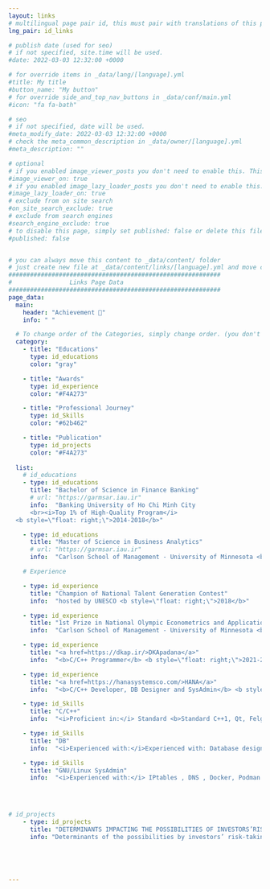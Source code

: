 ```yaml
---
layout: links
# multilingual page pair id, this must pair with translations of this page. (This name must be unique)
lng_pair: id_links

# publish date (used for seo)
# if not specified, site.time will be used.
#date: 2022-03-03 12:32:00 +0000

# for override items in _data/lang/[language].yml
#title: My title
#button_name: "My button"
# for override side_and_top_nav_buttons in _data/conf/main.yml
#icon: "fa fa-bath"

# seo
# if not specified, date will be used.
#meta_modify_date: 2022-03-03 12:32:00 +0000
# check the meta_common_description in _data/owner/[language].yml
#meta_description: ""

# optional
# if you enabled image_viewer_posts you don't need to enable this. This is only if image_viewer_posts = false
#image_viewer_on: true
# if you enabled image_lazy_loader_posts you don't need to enable this. This is only if image_lazy_loader_posts = false
#image_lazy_loader_on: true
# exclude from on site search
#on_site_search_exclude: true
# exclude from search engines
#search_engine_exclude: true
# to disable this page, simply set published: false or delete this file
#published: false


# you can always move this content to _data/content/ folder
# just create new file at _data/content/links/[language].yml and move content below.
###########################################################
#                Links Page Data
###########################################################
page_data:
  main:
    header: "Achievement 🥇"
    info: " "

  # To change order of the Categories, simply change order. (you don't need to change list order.)
  category:
    - title: "Educations"
      type: id_educations
      color: "gray"

    - title: "Awards"
      type: id_experience
      color: "#F4A273"

    - title: "Professional Journey"
      type: id_Skills
      color: "#62b462"

    - title: "Publication"
      type: id_projects
      color: "#F4A273"
      
  list:
    # id_educations
    - type: id_educations
      title: "Bachelor of Science in Finance Banking"
      # url: "https://garmsar.iau.ir"
      info:  "Banking University of Ho Chi Minh City 
      <br><i>Top 1% of High-Quality Program</i>
  <b style=\"float: right;\">2014-2018</b>"

    - type: id_educations
      title: "Master of Science in Business Analytics"
      # url: "https://garmsar.iau.ir"
      info:  "Carlson School of Management - University of Minnesota <b style=\"float: right;\">2023-2024</b>"

    # Experience

    - type: id_experience
      title: "Champion of National Talent Generation Contest"
      info:  "hosted by UNESCO <b style=\"float: right;\">2018</b>"

    - type: id_experience
      title: "1st Prize in National Olympic Econometrics and Applications Contest" 
      info:  "Carlson School of Management - University of Minnesota <b style=\"float: right;\">2017</b>"

    - type: id_experience
      title: "<a href=https://dkap.ir/>DKApadana</a>"
      info:  "<b>C/C++ Programmer</b> <b style=\"float: right;\">2021-2021</b><br></br>Throughout the course of my time in this company I did the development of Android apps using Linux. Moreover, <b>C++11 </b> with <b>Felgo</b> Framework were among the commonly used technologies."

    - type: id_experience
      title: "<a href=https://hanasystemsco.com/>HANA</a>"
      info:  "<b>C/C++ Developer, DB Designer and SysAdmin</b> <b style=\"float: right;\">2019-2021</b><br><br/<b>Linux</b> and <b>Windows</b> development for Management UAV(Drone) Use-cases with the aid of <b>C++11</b>, <b>Qt</b>, <b>QML</b>, various <b>Database</b> technologies"

    - type: id_Skills
      title: "C/C++"
      info:  "<i>Proficient in:</i> Standard <b>Standard C++1, Qt, Felgo Framework with the usage of QML in order to develop User Interface, and usage of IDF for firmware development.</b> <br> <i>Familiar with:</i> <b>Multi-threading under C++11 thread library</b>"

    - type: id_Skills
      title: "DB"
      info:  "<i>Experienced with:</i>Experienced with: Database design through hand-written queries."

    - type: id_Skills
      title: "GNU/Linux SysAdmin"
      info:  "<i>Experienced with:</i> IPtables , DNS , Docker, Podman , Hardening Linux"


      
    
# id_projects
    - type: id_projects
      title: "DETERMINANTS IMPACTING THE POSSIBILITIES OF INVESTORS’RISK-TAKING: EMPIRICAL EVIDENCE FROM VIETNAM"
      info: "Determinants of the possibilities by investors’ risk-taking: Empirical evidence from Vietnam, Cogent Economics & Finance, 9:1, DOI: 10.1080/23322039.2021.1917106"
      




---
```

